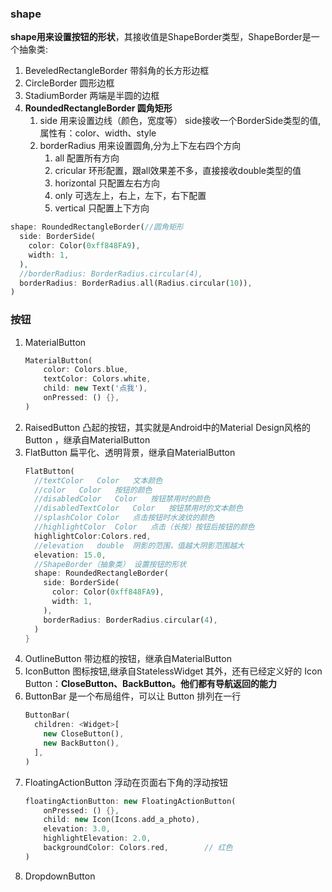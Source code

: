 ### shape
**shape用来设置按钮的形状**，其接收值是ShapeBorder类型，ShapeBorder是一个抽象类:
1. BeveledRectangleBorder 带斜角的长方形边框
1. CircleBorder 圆形边框
1. StadiumBorder 两端是半圆的边框
1. **RoundedRectangleBorder 圆角矩形**
    1. side 用来设置边线（颜色，宽度等）
        side接收一个BorderSide类型的值,属性有：color、width、style
    1. borderRadius 用来设置圆角,分为上下左右四个方向
        1. all 配置所有方向
        1. cricular 环形配置，跟all效果差不多，直接接收double类型的值
        1. horizontal 只配置左右方向
        1. only 可选左上，右上，左下，右下配置
        1. vertical 只配置上下方向
```dart
shape: RoundedRectangleBorder(//圆角矩形
  side: BorderSide(
    color: Color(0xff848FA9),
    width: 1,
  ),
  //borderRadius: BorderRadius.circular(4),
  borderRadius: BorderRadius.all(Radius.circular(10)),
)
```
### 按钮
1. MaterialButton
    ```dart
    MaterialButton(
        color: Colors.blue,
        textColor: Colors.white,
        child: new Text('点我'),
        onPressed: () {},
    )
    ```
1. RaisedButton
    凸起的按钮，其实就是Android中的Material Design风格的Button ，继承自MaterialButton
1. FlatButton
    扁平化、透明背景，继承自MaterialButton
    ```dart
    FlatButton(
      //textColor	Color	文本颜色
      //color	Color	按钮的颜色
      //disabledColor	Color	按钮禁用时的颜色
      //disabledTextColor	Color	按钮禁用时的文本颜色
      //splashColor	Color	点击按钮时水波纹的颜色
      //highlightColor	Color	点击（长按）按钮后按钮的颜色
      highlightColor:Colors.red,
      //elevation	double	阴影的范围，值越大阴影范围越大
      elevation: 15.0,
      //ShapeBorder（抽象类） 设置按钮的形状
      shape: RoundedRectangleBorder(
        side: BorderSide(
          color: Color(0xff848FA9),
          width: 1,
        ),
        borderRadius: BorderRadius.circular(4),
      )
    }
    ```
1. OutlineButton
    带边框的按钮，继承自MaterialButton
1. IconButton
    图标按钮,继承自StatelessWidget
    其外，还有已经定义好的 Icon Button：**CloseButton、BackButton。他们都有导航返回的能力**
1. ButtonBar
    是一个布局组件，可以让 Button 排列在一行
    ```dart
    ButtonBar(
      children: <Widget>[
        new CloseButton(),
        new BackButton(),
      ],
    )
    ```
1. FloatingActionButton
    浮动在页面右下角的浮动按钮
    ```dart
    floatingActionButton: new FloatingActionButton(
        onPressed: () {},
        child: new Icon(Icons.add_a_photo),
        elevation: 3.0,
        highlightElevation: 2.0,
        backgroundColor: Colors.red,        // 红色
    )
    ```
1. DropdownButton 